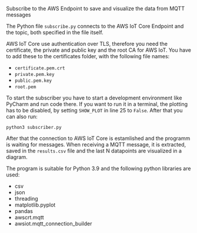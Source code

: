 Subscribe to the AWS Endpoint to save and visualize the data from MQTT messages

The Python file `subscribe.py` connects to the AWS IoT Core Endpoint and the topic, both specified in the file itself.

AWS IoT Core use authentication over TLS, therefore you need the certificate, the private and public key and the root CA
for AWS IoT. You have to add these to the certificates folder, with the following file names:

- `certificate.pem.crt`
- `private.pem.key`
- `public.pem.key`
- `root.pem`

To start the subscriber you have to start a development environment like PyCharm and run code there. If you want to run
it in a terminal, the plotting has to be disabled, by setting `SHOW_PLOT` in line 25 to `False`. After that you can also run:

`python3 subscriber.py`

After that the connection to AWS IoT Core is estamlished and the programm is waiting for messages. When receiving a MQTT
message, it is extracted, saved in the `results.csv` file and the last N datapoints are visualized in a diagram.

The program is suitable for Python 3.9 and the following python libraries are used:

- csv
- json
- threading
- matplotlib.pyplot
- pandas
- awscrt.mqtt
- awsiot.mqtt_connection_builder

